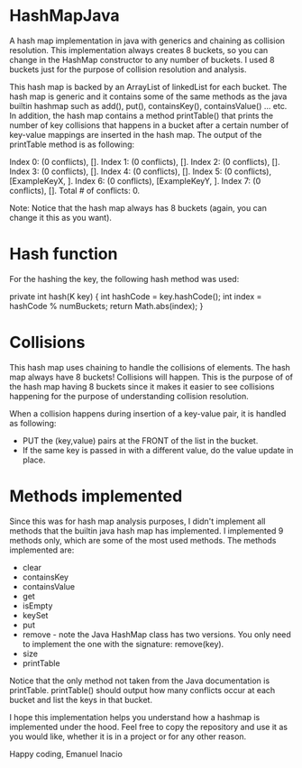 # HashMapJava
A hash map implementation in java with generics and chaining as collision resolution.
This implementation always creates 8 buckets, so you can change in the HashMap constructor to 
any number of buckets. I used 8 buckets just for the purpose of collision resolution and analysis.

This hash map is backed by an ArrayList of linkedList for each bucket. The hash map is generic and it
contains some of the same methods as the java builtin hashmap such as add(), put(), containsKey(),
containsValue() ... etc. In addition, the hash map contains a method printTable() that prints the number of key collisions that
happens in a bucket after a certain number of key-value mappings are inserted in the hash map. The output of the printTable
method is as following:

Index 0: (0 conflicts), [].
Index 1: (0 conflicts), [].
Index 2: (0 conflicts), [].
Index 3: (0 conflicts), [].
Index 4: (0 conflicts), [].
Index 5: (0 conflicts), [ExampleKeyX, ].
Index 6: (0 conflicts), [ExampleKeyY, ].
Index 7: (0 conflicts), [].
Total # of conflicts: 0.

Note: Notice that the hash map always has 8 buckets (again, you can change it this as you want).

# Hash function

For the hashing the key, the following hash method was used:

private int hash(K key) {
  int hashCode = key.hashCode();
  int index = hashCode % numBuckets;
  return Math.abs(index);
}

# Collisions

This hash map uses chaining to handle the collisions of elements. The hash map always
have 8 buckets! Collisions will happen. This is the purpose of of the hash map having 8 buckets
since it makes it easier to see collisions happening for the purpose of understanding collision
resolution.

When a collision happens during insertion of a key-value pair, it is handled as following:

- PUT the (key,value) pairs at the FRONT of the list in the bucket.
- If the same key is passed in with a different value, do the value update in place.

# Methods implemented

Since this was for hash map analysis purposes, I didn't implement all methods that the builtin java
hash map has implemented. I implemented 9 methods only, which are some of the most used methods. 
The methods implemented are:

- clear
- containsKey
- containsValue
- get
- isEmpty
- keySet
- put
- remove - note the Java HashMap class has two versions. You only need to implement
the one with the signature: remove(key).
- size
- printTable

Notice that the only method not taken from the Java documentation is printTable. printTable() should
output how many conflicts occur at each bucket and list the keys in that bucket.

I hope this implementation helps you understand how a hashmap is implemented under the hood.
Feel free to copy the repository and use it as you would like, whether it is in a project
or for any other reason.

Happy coding,
Emanuel Inacio
